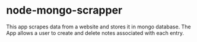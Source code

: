 # node-mongo-scrapper
This app scrapes data from a website and stores it in mongo database. The App allows a user to create and delete notes associated with each entry.
